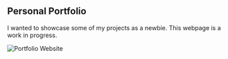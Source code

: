 ## Personal Portfolio

I wanted to showcase some of my projects as a newbie. This webpage is a work in progress. 

![Portfolio Website](https://i.ibb.co/WgPMpts/image.png)
